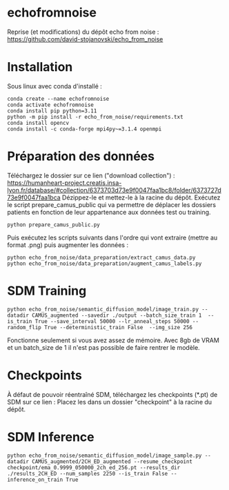 # echofromnoise

Reprise (et modifications) du dépôt echo from noise : https://github.com/david-stojanovski/echo_from_noise

# Installation 

Sous linux avec conda d'installé :
```
conda create --name echofromnoise
conda activate echofromnoise
conda install pip python=3.11
python -m pip install -r echo_from_noise/requirements.txt
conda install opencv
conda install -c conda-forge mpi4py~=3.1.4 openmpi
```

# Préparation des données

Téléchargez le dossier sur ce lien ("download collection") : https://humanheart-project.creatis.insa-lyon.fr/database/#collection/6373703d73e9f0047faa1bc8/folder/6373727d73e9f0047faa1bca
Dézippez-le et mettez-le à la racine du dépôt.
Exécutez le script prepare_camus_public qui va permettre de déplacer les dossiers patients en fonction de leur appartenance aux données test ou training.
```
python prepare_camus_public.py
```

Puis exécutez les scripts suivants dans l'ordre qui vont extraire (mettre au format .png) puis augmenter les données :
```
python echo_from_noise/data_preparation/extract_camus_data.py
python echo_from_noise/data_preparation/augment_camus_labels.py
```


# SDM Training

```
python echo_from_noise/semantic_diffusion_model/image_train.py --datadir CAMUS_augmented --savedir ./output --batch_size_train 1  --is_train True --save_interval 50000 --lr_anneal_steps 50000 --random_flip True --deterministic_train False  --img_size 256
```
Fonctionne seulement si vous avez assez de mémoire.
Avec 8gb de VRAM et un batch_size de 1 il n'est pas possible de faire rentrer le modèle.

# Checkpoints

À défaut de pouvoir réentraîné SDM, téléchargez les checkpoints (*.pt) de SDM sur ce lien :
Placez les dans un dossier "checkpoint" à la racine du dépôt.


# SDM Inference

```
python echo_from_noise/semantic_diffusion_model/image_sample.py --datadir CAMUS_augmented/2CH_ED_augmented --resume_checkpoint checkpoint/ema_0.9999_050000_2ch_ed_256.pt --results_dir ./results_2CH_ED --num_samples 2250 --is_train False --inference_on_train True
```
